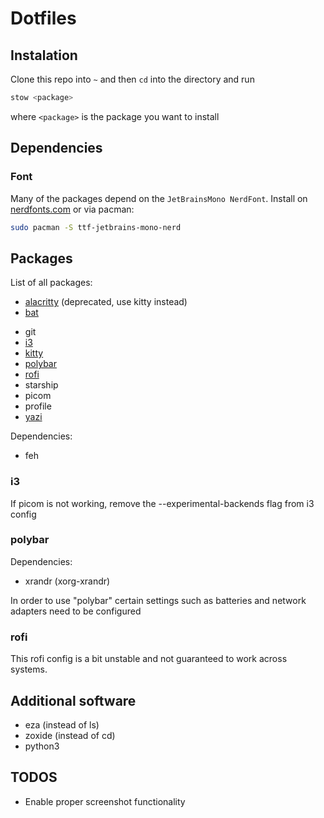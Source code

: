 # Dotfiles

<!-- TODO: work with git submodules -->

## Instalation

Clone this repo into `~` and then `cd` into the directory and run

```sh
stow <package>
```

where `<package>` is the package you want to install

## Dependencies

### Font

Many of the packages depend on the `JetBrainsMono NerdFont`.
Install on [nerdfonts.com](https://nerdfonts.com) or via pacman:

```sh
sudo pacman -S ttf-jetbrains-mono-nerd
```

## Packages

List of all packages:

- [alacritty](https://alacritty.org/) (deprecated, use kitty instead)
- [bat](https://github.com/sharkdp/bat)
<!-- WARN: Git information should not be in a public repo -->
- git
- [i3](#i3)
- [kitty](https://sw.kovidgoyal.net/kitty/)
- [polybar](#polybar)
- [rofi](#rofi)
- starship
- picom
- profile
- [yazi](https://yazi-rs.github.io/) <!-- TODO: add configuration -->

Dependencies:

- feh

### i3

If picom is not working, remove the --experimental-backends flag from i3 config

### polybar

Dependencies:

- xrandr (xorg-xrandr)

<!-- TODO: add more information -->

In order to use "polybar" certain settings such as batteries and network adapters need to be configured

### rofi

This rofi config is a bit unstable and not guaranteed to work across systems.

## Additional software

- eza (instead of ls)
- zoxide (instead of cd)
- python3

## TODOS

- Enable proper screenshot functionality
